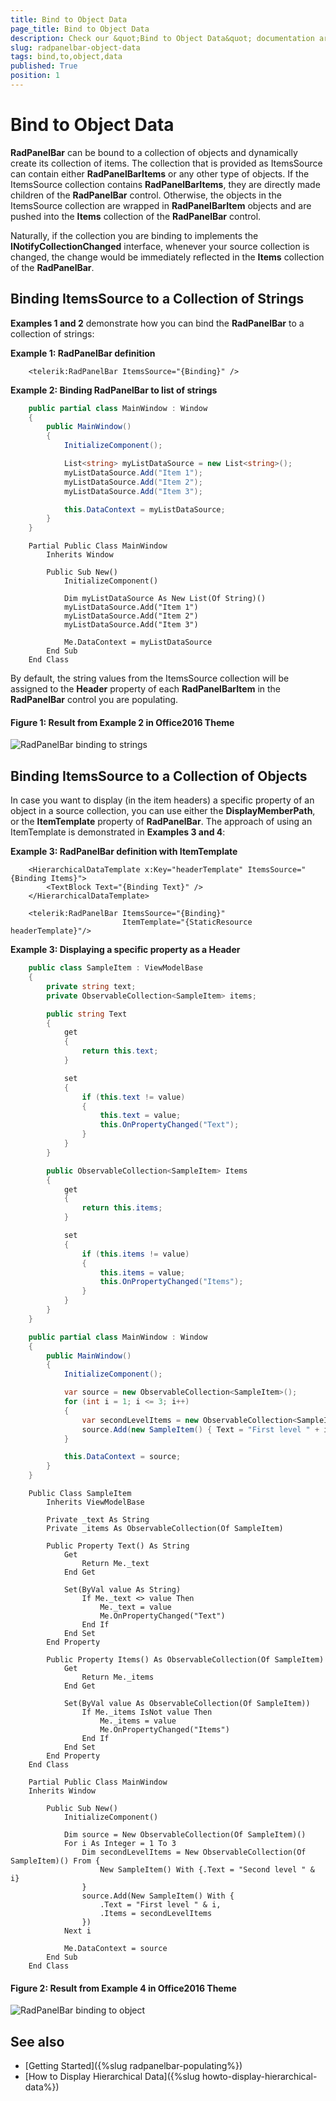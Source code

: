```yaml
---
title: Bind to Object Data
page_title: Bind to Object Data
description: Check our &quot;Bind to Object Data&quot; documentation article for the RadPanelBar {{ site.framework_name }} control.
slug: radpanelbar-object-data
tags: bind,to,object,data
published: True
position: 1
---
```


# Bind to Object Data

__RadPanelBar__ can be bound to a collection of objects and dynamically create its collection of items. The collection that is provided as ItemsSource can contain either __RadPanelBarItems__ or any other type of objects. If the ItemsSource collection contains __RadPanelBarItems__, they are directly made children of the __RadPanelBar__ control. Otherwise, the objects in the ItemsSource collection are wrapped in __RadPanelBarItem__ objects and are pushed into the __Items__ collection of the __RadPanelBar__ control.

Naturally, if the collection you are binding to implements the __INotifyCollectionChanged__ interface, whenever your source collection is changed, the change would be immediately reflected in the __Items__ collection of the __RadPanelBar__.

## Binding ItemsSource to a Collection of Strings

**Examples 1 and 2** demonstrate how you can bind the __RadPanelBar__ to a collection of strings:

__Example 1: RadPanelBar definition__
```XAML
	<telerik:RadPanelBar ItemsSource="{Binding}" />
```

__Example 2: Binding RadPanelBar to list of strings__
```C#
	public partial class MainWindow : Window
    {
        public MainWindow()
        {
            InitializeComponent();

            List<string> myListDataSource = new List<string>();
            myListDataSource.Add("Item 1");
            myListDataSource.Add("Item 2");
            myListDataSource.Add("Item 3");

            this.DataContext = myListDataSource;
        }
    }
```
```VB.NET
	Partial Public Class MainWindow
		Inherits Window

		Public Sub New()
			InitializeComponent()

			Dim myListDataSource As New List(Of String)()
			myListDataSource.Add("Item 1")
			myListDataSource.Add("Item 2")
			myListDataSource.Add("Item 3")

			Me.DataContext = myListDataSource
		End Sub
	End Class
```

By default, the string values from the ItemsSource collection will be assigned to the __Header__ property of each __RadPanelBarItem__ in the __RadPanelBar__ control you are populating.

#### __Figure 1: Result from Example 2 in Office2016 Theme__
![RadPanelBar binding to strings](images/PanelBar_BindingToStrings.png)

## Binding ItemsSource to a Collection of Objects

In case you want to display (in the item headers) a specific property of an object in a source collection, you can use either the __DisplayMemberPath__, or the __ItemTemplate__ property of __RadPanelBar__. The approach of using an ItemTemplate is demonstrated in **Examples 3 and 4**:

__Example 3: RadPanelBar definition with ItemTemplate__
```XAML
	<HierarchicalDataTemplate x:Key="headerTemplate" ItemsSource="{Binding Items}">
		<TextBlock Text="{Binding Text}" />
	</HierarchicalDataTemplate>

	<telerik:RadPanelBar ItemsSource="{Binding}" 
						 ItemTemplate="{StaticResource headerTemplate}"/>
```

__Example 3: Displaying a specific property as a Header__
```C#
	public class SampleItem : ViewModelBase
    {
        private string text;
        private ObservableCollection<SampleItem> items;

        public string Text
        {
            get
            {
                return this.text;
            }

            set
            {
                if (this.text != value)
                {
                    this.text = value;
                    this.OnPropertyChanged("Text");
                }
            }
        }

        public ObservableCollection<SampleItem> Items
        {
            get
            {
                return this.items;
            }

            set
            {
                if (this.items != value)
                {
                    this.items = value;
                    this.OnPropertyChanged("Items");
                }
            }
        }
    }

	public partial class MainWindow : Window
    {
        public MainWindow()
        {
            InitializeComponent();

			var source = new ObservableCollection<SampleItem>();
			for (int i = 1; i <= 3; i++)
			{
				var secondLevelItems = new ObservableCollection<SampleItem>() { new SampleItem() { Text = "Second level " + i } };
				source.Add(new SampleItem() { Text = "First level " + i, Items = secondLevelItems });
			}

			this.DataContext = source;
        }
    }
```
```VB.NET
	Public Class SampleItem
		Inherits ViewModelBase

		Private _text As String
		Private _items As ObservableCollection(Of SampleItem)

		Public Property Text() As String
			Get
				Return Me._text
			End Get

			Set(ByVal value As String)
				If Me._text <> value Then
					Me._text = value
					Me.OnPropertyChanged("Text")
				End If
			End Set
		End Property

		Public Property Items() As ObservableCollection(Of SampleItem)
			Get
				Return Me._items
			End Get

			Set(ByVal value As ObservableCollection(Of SampleItem))
				If Me._items IsNot value Then
					Me._items = value
					Me.OnPropertyChanged("Items")
				End If
			End Set
		End Property
	End Class

	Partial Public Class MainWindow
	Inherits Window

		Public Sub New()
			InitializeComponent()

			Dim source = New ObservableCollection(Of SampleItem)()
			For i As Integer = 1 To 3
				Dim secondLevelItems = New ObservableCollection(Of SampleItem)() From {
					New SampleItem() With {.Text = "Second level " & i}
				}
				source.Add(New SampleItem() With {
					.Text = "First level " & i,
					.Items = secondLevelItems
				})
			Next i

			Me.DataContext = source
		End Sub
	End Class

```

#### __Figure 2: Result from Example 4 in Office2016 Theme__
![RadPanelBar binding to object](images/PanelBar_Binding.png)

## See also 
* [Getting Started]({%slug radpanelbar-populating%})
* [How to Display Hierarchical Data]({%slug howto-display-hierarchical-data%})